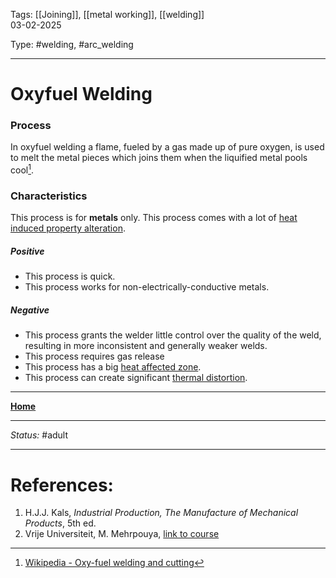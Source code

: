 Tags: [[Joining]], [[metal working]], [[welding]] <br>03-02-2025

Type: #welding, #arc_welding

---
# Oxyfuel Welding
### Process
In oxyfuel welding a flame, fueled by a gas made up of pure oxygen, is used to melt the metal pieces which joins them when the liquified metal pools cool[^gas].

### Characteristics
This process is for __metals__ only.
This process comes with a lot of [heat induced property alteration](Crystal%20Manipulation%20and%20Deformation.md).
##### Positive
- This process is quick.
- This process works for non-electrically-conductive metals.
##### Negative
- This process grants the welder little control over the quality of the weld, resulting in more inconsistent and generally weaker welds.
- This process requires gas release
- This process has a big [heat affected zone](Crystal%20Manipulation%20and%20Deformation.md#hot%20deformation).
- This process can create significant [thermal distortion](!%20Manufacturing%20Technologies%20Overview.md#Terms%20and%20Disambiguation).








---
__[Home](!%20Manufacturing%20Technologies%20Overview.md)__

---
_Status:_ #adult

---
# References:
[^gas]: [Wikipedia - Oxy-fuel welding and cutting](https://en.wikipedia.org/wiki/Oxy-fuel_welding_and_cutting)
1. H.J.J. Kals, _Industrial Production, The Manufacture of Mechanical Products_, 5th ed.
2. Vrije Universiteit, M. Mehrpouya, [link to course](https://canvas.utwente.nl/courses/15351)